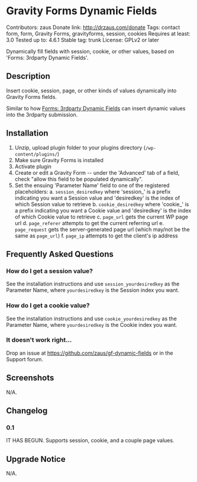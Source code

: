 # Gravity Forms Dynamic Fields #
Contributors: zaus
Donate link: http://drzaus.com/donate
Tags: contact form, form, Gravity Forms, gravityforms, session, cookies
Requires at least: 3.0
Tested up to: 4.6.1
Stable tag: trunk
License: GPLv2 or later

Dynamically fill fields with session, cookie, or other values, based on 'Forms: 3rdparty Dynamic Fields'.

## Description ##

Insert cookie, session, page, or other kinds of values dynamically into Gravity Forms fields.

Similar to how [Forms: 3rdparty Dynamic Fields](https://wordpress.org/plugins/forms-3rdparty-dynamic-fields/) can insert dynamic values into the 3rdparty submission.

## Installation ##

1. Unzip, upload plugin folder to your plugins directory (`/wp-content/plugins/`)
2. Make sure Gravity Forms is installed
3. Activate plugin
4. Create or edit a Gravity Form -- under the 'Advanced' tab of a field, check "allow this field to be populated dynamically".
5. Set the ensuing 'Parameter Name' field to one of the registered placeholders:
	a. `session_desiredkey` where 'session_' is a prefix indicating you want a Session value and 'desiredkey' is the index of which Session value to retrieve
	b. `cookie_desiredkey` where 'cookie_' is a prefix indicating you want a Cookie value and 'desiredkey' is the index of which Cookie value to retrieve
	c. `page_url` gets the current WP page url
	d. `page_referer` attempts to get the current referring url
	e. `page_request` gets the server-generated page url (which may/not be the same as `page_url`)
	f. `page_ip` attempts to get the client's ip address


## Frequently Asked Questions ##

### How do I get a session value? ###

See the installation instructions and use `session_yourdesiredkey` as the Parameter Name, where `yourdesiredkey` is the Session index you want.

### How do I get a cookie value? ###

See the installation instructions and use `cookie_yourdesiredkey` as the Parameter Name, where `yourdesiredkey` is the Cookie index you want.

### It doesn't work right... ###

Drop an issue at https://github.com/zaus/gf-dynamic-fields or in the Support forum.

## Screenshots ##

N/A.

## Changelog ##

### 0.1 ###

IT HAS BEGUN.  Supports session, cookie, and a couple page values.

## Upgrade Notice ##

N/A.